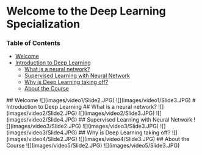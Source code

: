 # Welcome to the Deep Learning Specialization

### Table of Contents
- [Welcome](#welcome)
- [Introduction to Deep Learning](#intro)
	- [What is a neural network?](#whatis)
	- [Supervised Learning with Neural Network](#super)
	- [Why is Deep Learning taking off?](#deep)
	- [About the Course](#about)

<a name="welcome"/>
## Welcome
![](images/video1/Slide2.JPG)
![](images/video1/Slide3.JPG)

<a name="intro" />
# Introduction to Deep Learning

<a name="whatis" />
## What is a neural network?
![](images/video2/Slide2.JPG)
![](images/video2/Slide3.JPG)
![](images/video2/Slide4.JPG)

<a name="super" />
## Supervised Learning with Neural Network
![](images/video3/Slide2.JPG)
![](images/video3/Slide3.JPG)
![](images/video3/Slide4.JPG)

<a name="deep" />
## Why is Deep Learning taking off?
![](images/video4/Slide2.JPG)
![](images/video4/Slide3.JPG)

<a name="about" />
 ## About the Course
![](images/video5/Slide2.JPG)
![](images/video5/Slide3.JPG)
